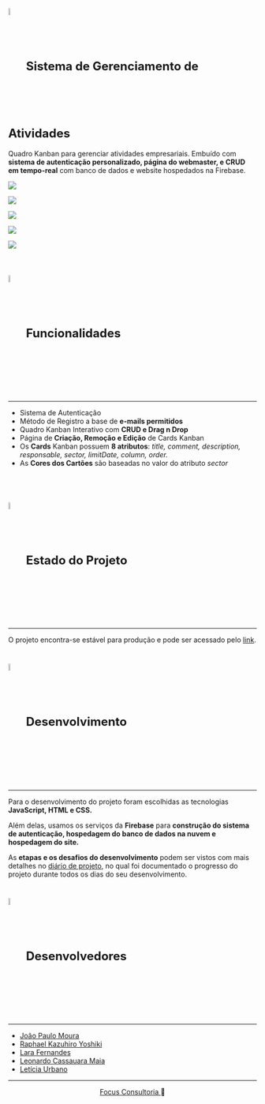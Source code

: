 <h2>
<div style="font-size: 24px;">
    <img align="center" width="6%" src="https://i.imgur.com/9Abj0hl.png" style="padding-bottom: 5px;">
    <span href='https://focus-kanban-board.web.app'>Sistema de Gerenciamento de Atividades</span>
</div>
</h2>

Quadro Kanban para gerenciar atividades empresariais. Embuído com **sistema de autenticação personalizado, página do webmaster, e CRUD em tempo-real** com banco de dados e website hospedados na Firebase. 

<img align="center" width="auto" src="https://i.imgur.com/LpTuJoV.png"></img>

<img align="center" width="auto" src="https://i.imgur.com/6mgeIwD.png"></img>

<img align="center" width="auto" src="https://i.imgur.com/B3RLOo0.png"></img>

<img align="center" width="auto" src="https://i.imgur.com/8Fu5cwV.png"></img>

<img align="center" width="auto" src="https://i.imgur.com/b6xJEwG.png"></img>

<br>

<h3>
<div style="font-size: 24px;">
    <img align="center" width="6%" src="https://i.imgur.com/9Abj0hl.png" style="padding-bottom: 5px;">
    Funcionalidades
</div>
</h3>
<hr>

* Sistema de Autenticação
* Método de Registro a base de **e-mails permitidos**
* Quadro Kanban Interativo com **CRUD e Drag n Drop**
* Página de **Criação, Remoção e Edição** de Cards Kanban
* Os **Cards** Kanban possuem **8 atributos**: *title, comment, description, responsable, sector, limitDate, column, order.*
* As **Cores dos Cartões** são baseadas no valor do atributo *sector*
<br>
<br>

<h3>
<div style="font-size: 24px;">
    <img align="center" width="6%" src="https://i.imgur.com/9Abj0hl.png" style="padding-bottom: 5px;">
    Estado do Projeto
</div>
</h3>
<hr>

O projeto encontra-se estável para produção e pode ser acessado pelo 
[link](https://focus-kanban-board.web.app).
<br>
<br>

<h3>
<div style="font-size: 24px;">
    <img align="center" width="6%" src="https://i.imgur.com/9Abj0hl.png" style="padding-bottom: 5px;">
    Desenvolvimento
</div>
</h3>
<hr>

Para o desenvolvimento do projeto foram escolhidas as tecnologias **JavaScript, HTML e CSS.**

Além delas, usamos os serviços da **Firebase** para **construção do sistema de autenticação, hospedagem do banco de dados na nuvem e hospedagem do site.**

As **etapas e os desafios do desenvolvimento** podem ser vistos com mais detalhes no [diário de projeto](https://www.canva.com/design/DAF2Ujx6Wf8/i51aFLRlUX_V78TzAe3AIA/edit?utm_content=DAF2Ujx6Wf8&utm_campaign=designshare&utm_medium=link2&utm_source=sharebutton), no qual foi documentado o progresso do projeto durante todos os dias do seu desenvolvimento.
<br>
<br>

<h3>
<div style="font-size: 24px;">
    <img align="center" width="6%" src="https://i.imgur.com/9Abj0hl.png" style="padding-bottom: 5px;">
    Desenvolvedores
</div>
</h3>
<hr>

* [João Paulo Moura](https://github.com/JPaulo-mrs)
* [Raphael Kazuhiro Yoshiki](https://github.com/RaphaelYoshiki)
* [Lara Fernandes](https://github.com/laraafern)
* [Leonardo Cassauara Maia](https://github.com/leonardocassauara)
* [Letícia Urbano](https://github.com/Urbanoleticia)


<hr>

<div align="center"><a href='https://www.instagram.com/focusconsultoria/?hl=pt-br'>Focus Consultoria </a> 🦈</div>
